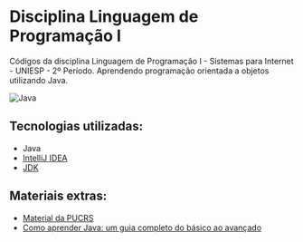 # Disciplina Linguagem de Programação I
Códigos da disciplina Linguagem de Programação I - Sistemas para Internet - UNIESP - 2º Período.
Aprendendo programação orientada a objetos utilizando Java.

![Java](https://media.makeameme.org/created/today-youll-learn.jpg)

## Tecnologias utilizadas:

* Java
* [IntelliJ IDEA](https://www.jetbrains.com/idea/)
* [JDK](https://jdk.java.net/java-se-ri/11)


## Materiais extras:
* [Material da PUCRS](https://www.inf.pucrs.br/flash/lapro2/)
* [Como aprender Java: um guia completo do básico ao avançado](https://www.educamundo.com.br/blog/como-aprender-java)







